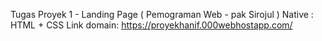 Tugas Proyek 1 - Landing Page ( Pemograman Web - pak Sirojul )
Native : HTML + CSS 
Link domain:
https://proyekhanif.000webhostapp.com/
